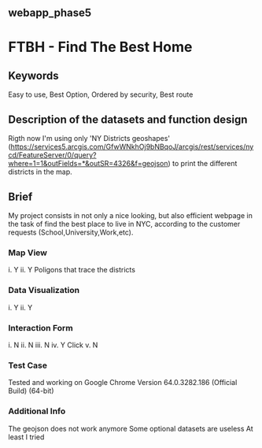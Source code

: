 ## webapp_phase5

#   FTBH - Find The Best Home

## Keywords
Easy to use, Best Option, Ordered by security, Best route


## Description of the datasets and function design

Rigth now I'm using only 'NY Districts geoshapes' (https://services5.arcgis.com/GfwWNkhOj9bNBqoJ/arcgis/rest/services/nycd/FeatureServer/0/query?where=1=1&outFields=*&outSR=4326&f=geojson) to print the different districts in the map.

## Brief

My project consists in not only a nice looking, but also efficient webpage in the task of find the best place to live in NYC, according to the customer requests (School,University,Work,etc).

### Map View
i. Y
ii. Y   Poligons that trace the districts

### Data Visualization
i. Y
ii. Y

### Interaction Form
i. N
ii. N
iii. N
iv. Y  Click
v. N

### Test Case
Tested and working on Google Chrome Version 64.0.3282.186 (Official Build) (64-bit)

### Additional Info

The geojson does not work anymore
Some optional datasets are useless
At least I tried
